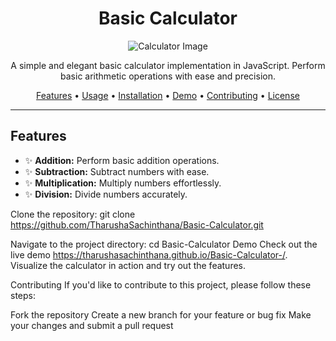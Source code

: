 <h1 align="center">Basic Calculator</h1>

<p align="center">
  <img src="https://your-image-url.com/your-calculator-image.png" alt="Calculator Image">
</p>

<p align="center">A simple and elegant basic calculator implementation in JavaScript. Perform basic arithmetic operations with ease and precision.</p>

<p align="center">
  <a href="#features">Features</a> •
  <a href="#usage">Usage</a> •
  <a href="#installation">Installation</a> •
  <a href="#demo">Demo</a> •
  <a href="#contributing">Contributing</a> •
  <a href="#license">License</a>
</p>

---

## Features

- ✨ **Addition:** Perform basic addition operations.
- ✨ **Subtraction:** Subtract numbers with ease.
- ✨ **Multiplication:** Multiply numbers effortlessly.
- ✨ **Division:** Divide numbers accurately.

Clone the repository:
git clone https://github.com/TharushaSachinthana/Basic-Calculator.git

Navigate to the project directory:
cd Basic-Calculator
Demo
Check out the live demo https://tharushasachinthana.github.io/Basic-Calculator-/. Visualize the calculator in action and try out the features.

Contributing
If you'd like to contribute to this project, please follow these steps:

Fork the repository
Create a new branch for your feature or bug fix
Make your changes and submit a pull request


